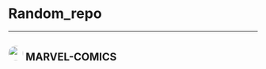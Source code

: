 # Random_repo

---
## <img src='https://www.google.com/url?sa=i&url=https%3A%2F%2Fwallpapers.com%2Fpng%2Fcaptain-america-shield-iconic-symbol-lpleoezti11ayrgo.html&psig=AOvVaw3XNPVIg4Hjl5xtovPb3k_n&ust=1752746778494000&source=images&cd=vfe&opi=89978449&ved=0CBUQjRxqFwoTCIi9o92QwY4DFQAAAAAdAAAAABAE' width='30px' height='30px' style='border-radius:50%;'> MARVEL-COMICS

